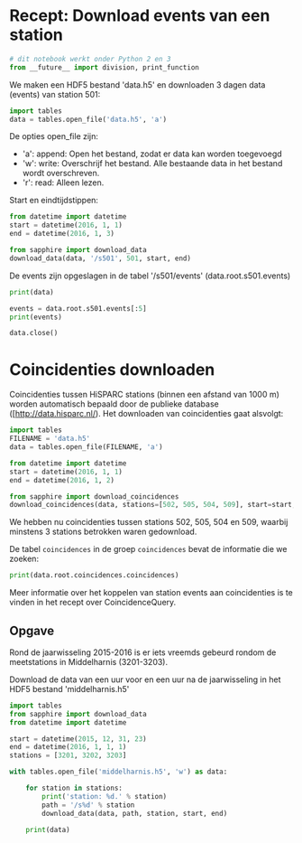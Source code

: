 # Recept: Download events van een station

```python
# dit notebook werkt onder Python 2 en 3
from __future__ import division, print_function
```

We maken een HDF5 bestand 'data.h5' en downloaden 3 dagen data (events) van
station 501:


```python
import tables
data = tables.open_file('data.h5', 'a')
```

De opties open_file zijn:
- 'a': append: Open het bestand, zodat er data kan worden toegevoegd
- 'w': write: Overschrijf het bestand. Alle bestaande data in het bestand wordt
overschreven.
- 'r': read: Alleen lezen.

Start en eindtijdstippen:


```python
from datetime import datetime
start = datetime(2016, 1, 1)
end = datetime(2016, 1, 3)
```


```python
from sapphire import download_data
download_data(data, '/s501', 501, start, end)
```

De events zijn opgeslagen in de tabel '/s501/events' (data.root.s501.events)


```python
print(data)
```


```python
events = data.root.s501.events[:5]
print(events)
```


```python
data.close()
```

# Coincidenties downloaden

Coincidenties tussen HiSPARC stations (binnen een afstand van 1000 m) worden
automatisch bepaald door de publieke database ([http://data.hisparc.nl/).
Het downloaden van coincidenties gaat alsvolgt:


```python
import tables
FILENAME = 'data.h5'
data = tables.open_file(FILENAME, 'a')
```


```python
from datetime import datetime
start = datetime(2016, 1, 1)
end = datetime(2016, 1, 2)
```


```python
from sapphire import download_coincidences
download_coincidences(data, stations=[502, 505, 504, 509], start=start, end=end, n=3)
```

We hebben nu coincidenties tussen stations 502, 505, 504 en 509, waarbij
minstens 3 stations betrokken waren gedownload.

De tabel `coincidences` in de groep `coincidences` bevat de informatie die we
zoeken:


```python
print(data.root.coincidences.coincidences)
```

Meer informatie over het koppelen van station events aan coincidenties is te
vinden in het recept over CoincidenceQuery.

## Opgave
Rond de jaarwisseling 2015-2016 is er iets vreemds gebeurd rondom de
meetstations in Middelharnis (3201-3203).

Download de data van een uur voor en een uur na de jaarwisseling in het HDF5
bestand 'middelharnis.h5'


```python
import tables
from sapphire import download_data
from datetime import datetime

start = datetime(2015, 12, 31, 23)
end = datetime(2016, 1, 1, 1)
stations = [3201, 3202, 3203]

with tables.open_file('middelharnis.h5', 'w') as data:

    for station in stations:
        print('station: %d.' % station)
        path = '/s%d' % station
        download_data(data, path, station, start, end)

    print(data)
```
